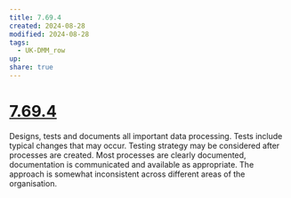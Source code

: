 ```yaml
---
title: 7.69.4
created: 2024-08-28
modified: 2024-08-28
tags:
  - UK-DMM_row
up: 
share: true
---
```

# [7.69.4](7.69.4.md)

Designs, tests and documents all important data processing. Tests include typical changes that may occur. Testing strategy may be considered after processes are created. Most processes are clearly documented, documentation is communicated and available as appropriate. The approach is somewhat inconsistent across different areas of the organisation.
